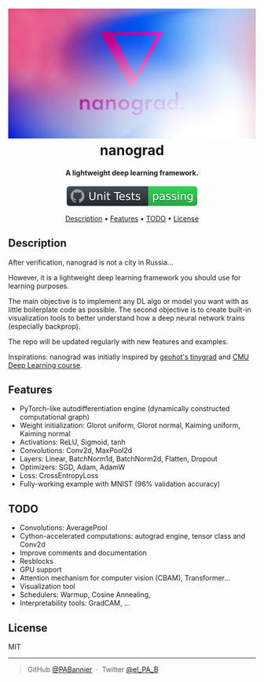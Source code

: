 <h1 align="center">
  <br>
  <a href="https://github.com/PABannier/nanograd"><img src="docs/logo.jpg" alt="Nanograd"></a>
  <br>
  nanograd
  <br>
</h1>

<h4 align="center">A lightweight deep learning framework.</h4>

<p align="center">
  <img src="docs/badge.svg">
</p>

<p align="center">
  <a href="#description">Description</a> •
  <a href="#features">Features</a> •
  <a href="#todo">TODO</a> •
  <a href="#license">License</a>
</p>


## Description

After verification, nanograd is not a city in Russia...

However, it is a lightweight deep learning framework you should use for learning purposes.

The main objective is to implement any DL algo or model you want with as little boilerplate code as possible. The second objective is to create built-in visualization tools to better understand how a deep neural network trains (especially backprop).

The repo will be updated regularly with new features and examples.

Inspirations: nanograd was initially inspired by [geohot's tinygrad](https://github.com/geohot/tinygrad) and [CMU Deep Learning course](http://deeplearning.cs.cmu.edu/F20/index.html).


## Features

- PyTorch-like autodifferentiation engine (dynamically constructed computational graph)
- Weight initialization: Glorot uniform, Glorot normal, Kaiming uniform, Kaiming normal
- Activations: ReLU, Sigmoid, tanh
- Convolutions: Conv2d, MaxPool2d
- Layers: Linear, BatchNorm1d, BatchNorm2d, Flatten, Dropout
- Optimizers: SGD, Adam, AdamW
- Loss: CrossEntropyLoss
- Fully-working example with MNIST (96% validation accuracy)


## TODO

- Convolutions: AveragePool
- Cython-accelerated computations: autograd engine, tensor class and Conv2d
- Improve comments and documentation
- Resblocks
- GPU support
- Attention mechanism for computer vision (CBAM), Transformer...
- Visualization tool
- Schedulers: Warmup, Cosine Annealing, 
- Interpretability tools: GradCAM, ...


## License

MIT

---

> GitHub [@PABannier](https://github.com/PABannier) &nbsp;&middot;&nbsp;
> Twitter [@el_PA_B](https://twitter.com/el_PA_B)